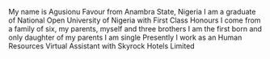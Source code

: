 My name is Agusionu Favour from Anambra State, Nigeria
I am a graduate of National Open University of Nigeria with First Class Honours
I come from a family of six, my parents, myself and three brothers 
I am the first born and only daughter of my parents 
I am single 
Presently I work as an Human Resources Virtual Assistant with Skyrock Hotels Limited 
